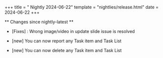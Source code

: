 +++
title = " Nightly 2024-06-22"
template = "nightlies/release.html"
date = 2024-06-22
+++

** Changes since nightly-latest **
- [Fixes] : Wrong image/video in update slide issue is resolved

- [new] You can now report any Task item and Task List
- [new] You can now delete any Task item and Task List
